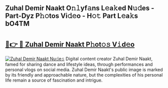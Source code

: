 ## Zuhal Demir Naakt O𝚗𝚕yf𝚊ns L𝚎a𝚔ed N𝚞𝚍es - Part-Dyz P𝚑𝚘tos Vi𝚍𝚎o - H𝚘𝚝 Part L𝚎a𝚔s bO4TM

# <h2><a href="http://kfeyos.oniu.top/?m=Zuhal+Demir+Naakt">🔗👉 🔴 Zuhal Demir Naakt P𝚑ot𝚘𝚜 V𝚒d𝚎o</a></h2>

[![Zuhal Demir Naakt Nu𝚍e𝚜](https://i.imgur.com/0qMVB7G.gif)](http://kfeyos.oniu.top/?m=Zuhal+Demir+Naakt)
Digital content creator Zuhal Demir Naakt, famed for sharing dance and lifestyle ideas, through performances and personal vlogs on social media. Zuhal Demir Naakt's public image is marked by its friendly and approachable nature, but the complexities of his personal life remain a source of fascination and intrigue.  
